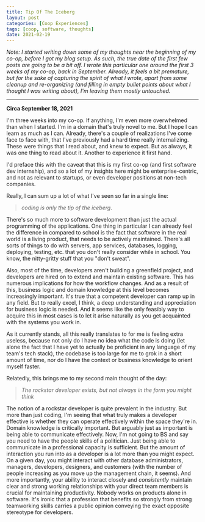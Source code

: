 ```yaml
---
title: Tip Of The Iceberg
layout: post
categories: [Coop Experiences]
tags: [coop, software, thoughts]
date: 2021-02-19
---
```


*Note: I started writing down some of my thoughts near the beginning of my co-op, before I got my blog setup. As such, the true date of the first few posts are going to be a bit off. I wrote this particular one around the first 3 weeks of my co-op, back in September. Already, it feels a bit premature, but for the sake of capturing the spirit of what I wrote, apart from some cleanup and re-organizing (and filling in empty bullet points about what I thought I was writing about), I'm leaving them mostly untouched.*

-----
**Circa September 18, 2021**

I'm three weeks into my co-op. If anything, I'm even more overwhelmed than when I started. I'm in a domain that's truly novel to me. But I hope I can learn as much as I can. Already, there's a couple of realizations I've come face to face with, that I've previously had a hard time really internalizing. These were things that I read about, and knew to expect. But as always, it was one thing to read about it. Another to experience it first hand.

I'd preface this with the caveat that this is my first co-op (and first software dev internship), and so a lot of my insights here might be enterprise-centric, and not as relevant to startups, or even developer positions at non-tech companies.

Really, I can sum up a lot of what I've seen so far in a single line:

> *coding is only the tip of the iceberg*.

There's so much more to software development than just the actual programming of the applications. One thing in particular I can already feel the difference in compared to school is the fact that software in the real world is a living product, that needs to be actively maintained. There's all sorts of things to do with servers, app services, databases, logging, deploying, testing, etc. that you don't really consider while in school. You know, the nitty-gritty stuff that you "don't sweat".

Also, most of the time, developers aren't building a greenfield project, and developers are hired on to extend and maintain existing software. This has numerous implications for how the workflow changes. And as a result of this, business logic and domain knowledge at this level becomes increasingly important. It's true that a competent developer can ramp up in any field. But to really excel, I think, a deep understanding and appreciation for business logic is needed. And it seems like the only feasibly way to acquire this in most cases is to let it arise naturally as you get acquainted with the systems you work in.

As it currently stands, all this really translates to for me is feeling extra useless, because not only do I have no idea what the code is doing (let alone the fact that I have yet to actually be proficient in any language of my team's tech stack), the codebase is too large for me to grok in a short amount of time, nor do I have the context or business knowledge to orient myself faster.

Relatedly, this brings me to my second main thought of the day:
> *The rockstar developer exists, but not always in the form you might think*

The notion of a rockstar developer is quite prevalent in the industry. But more than just coding, I'm seeing that what truly makes a developer effective is whether they can operate effectively within the space they're in. Domain knowledge is critically important. But arguably just as important is being able to communicate effectively. Now, I'm not going to BS and say you need to have the people skills of a politician. Just being able to communicate in a professional capacity is sufficient. But the amount of interaction you run into as a developer is a lot more than you might expect. On a given day, you might interact with other database administrators, managers, developers, designers, and customers (with the number of people increasing as you move up the management chain, it seems). And more importantly, your ability to interact closely and *consistently* maintain clear and strong working relationships with your direct team members is crucial for maintaining productivity. Nobody works on products alone in software. It's ironic that a profession that benefits so strongly from strong teamworking skills carries a public opinion conveying the exact opposite stereotype for developers.
